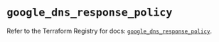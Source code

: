 # `google_dns_response_policy`

Refer to the Terraform Registry for docs: [`google_dns_response_policy`](https://registry.terraform.io/providers/hashicorp/google/6.33.0/docs/resources/dns_response_policy).
